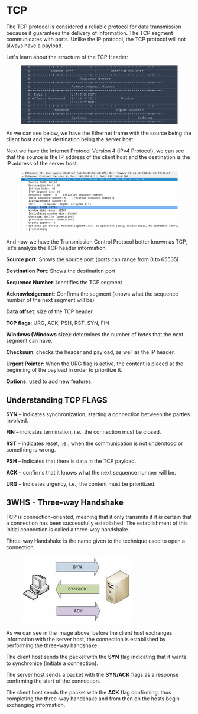 # TCP

The TCP protocol is considered a reliable protocol for data transmission because it guarantees the delivery of information. The TCP segment communicates with ports. Unlike the IP protocol, the TCP protocol will not always have a payload.

Let's learn about the structure of the TCP Header:

<figure><img src="../../.gitbook/assets/tcp-1.png" alt=""><figcaption></figcaption></figure>

As we can see below, we have the Ethernet frame with the source being the client host and the destination being the server host.

Next we have the Internet Protocol Version 4 (IPv4 Protocol), we can see that the source is the IP address of the client host and the destination is the IP address of the server host.

<figure><img src="../../.gitbook/assets/tcp-2.png" alt=""><figcaption></figcaption></figure>

And now we have the Transmission Control Protocol better known as TCP, let's analyze the TCP header information.

**Source port**: Shows the source port (ports can range from 0 to 65535)

**Destination Port**: Shows the destination port

**Sequence Number**: Identifies the TCP segment

**Acknowledgement**: Confirms the segment (knows what the sequence number of the next segment will be)

**Data offset**: size of the TCP header

**TCP flags**: URG, ACK, PSH, RST, SYN, FIN

**Windows (Windows size)**: determines the number of bytes that the next segment can have.

**Checksum**: checks the header and payload, as well as the IP header.

**Urgent Pointer**: When the URG flag is active, the content is placed at the beginning of the payload in order to prioritize it.

**Options**: used to add new features.

## Understanding TCP FLAGS

**SYN** – indicates synchronization, starting a connection between the parties involved.

**FIN** – indicates termination, i.e., the connection must be closed.

**RST** – indicates reset, i.e., when the communication is not understood or something is wrong.

**PSH** – Indicates that there is data in the TCP payload.

**ACK** – confirms that it knows what the next sequence number will be.

**URG** – Indicates urgency, i.e., the content must be prioritized.

## 3WHS - Three-way Handshake

TCP is connection-oriented, meaning that it only transmits if it is certain that a connection has been successfully established. The establishment of this initial connection is called a three-way handshake.

Three-way Handshake is the name given to the technique used to open a connection.

<figure><img src="../../.gitbook/assets/3whs.jpeg" alt=""><figcaption></figcaption></figure>

As we can see in the image above, before the client host exchanges information with the server host, the connection is established by performing the three-way handshake.

The client host sends the packet with the **SYN** flag indicating that it wants to synchronize (initiate a connection).

The server host sends a packet with the **SYN/ACK** flags as a response confirming the start of the connection.

The client host sends the packet with the **ACK** flag confirming, thus completing the three-way handshake and from then on the hosts begin exchanging information.
